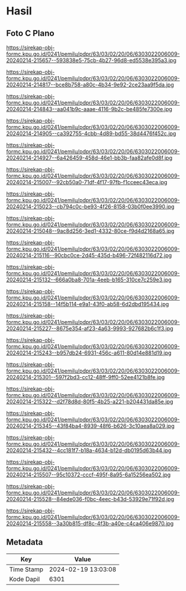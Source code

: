 # Hasil

## Foto C Plano

https://sirekap-obj-formc.kpu.go.id/0241/pemilu/pdpr/63/03/02/20/06/6303022006009-20240214-215657--593838e5-75cb-4b27-96d8-ed5538e395a3.jpg

https://sirekap-obj-formc.kpu.go.id/0241/pemilu/pdpr/63/03/02/20/06/6303022006009-20240214-214817--bce8b758-a80c-4b34-9e92-2ce23aa9f5da.jpg

https://sirekap-obj-formc.kpu.go.id/0241/pemilu/pdpr/63/03/02/20/06/6303022006009-20240214-214843--aa041b9c-aaae-4116-9b2c-be485fe7300e.jpg

https://sirekap-obj-formc.kpu.go.id/0241/pemilu/pdpr/63/03/02/20/06/6303022006009-20240214-214905--ca392755-4cbb-4d89-bd55-38d4476f452c.jpg

https://sirekap-obj-formc.kpu.go.id/0241/pemilu/pdpr/63/03/02/20/06/6303022006009-20240214-214927--6a426459-458d-46e1-bb3b-faa82afe0d8f.jpg

https://sirekap-obj-formc.kpu.go.id/0241/pemilu/pdpr/63/03/02/20/06/6303022006009-20240214-215007--92cb50a0-71df-4f17-97fb-f1cceec43eca.jpg

https://sirekap-obj-formc.kpu.go.id/0241/pemilu/pdpr/63/03/02/20/06/6303022006009-20240214-215023--cb794c0c-be93-4f26-8158-03b0f0ee3990.jpg

https://sirekap-obj-formc.kpu.go.id/0241/pemilu/pdpr/63/03/02/20/06/6303022006009-20240214-215048--9ac8d256-3ed1-4332-80ce-f9d4d2168a65.jpg

https://sirekap-obj-formc.kpu.go.id/0241/pemilu/pdpr/63/03/02/20/06/6303022006009-20240214-215116--90cbc0ce-2d45-435d-b496-72f482116d72.jpg

https://sirekap-obj-formc.kpu.go.id/0241/pemilu/pdpr/63/03/02/20/06/6303022006009-20240214-215132--666a0ba8-701a-4eeb-b165-310ce7c259e3.jpg

https://sirekap-obj-formc.kpu.go.id/0241/pemilu/pdpr/63/03/02/20/06/6303022006009-20240214-215158--14f5b114-e9a1-43f0-ab58-6d2dbd195434.jpg

https://sirekap-obj-formc.kpu.go.id/0241/pemilu/pdpr/63/03/02/20/06/6303022006009-20240214-215227--8675e354-af23-4a63-9993-927682b6c1f3.jpg

https://sirekap-obj-formc.kpu.go.id/0241/pemilu/pdpr/63/03/02/20/06/6303022006009-20240214-215243--b957db24-6931-456c-a611-80d14e881d19.jpg

https://sirekap-obj-formc.kpu.go.id/0241/pemilu/pdpr/63/03/02/20/06/6303022006009-20240214-215301--597f2bd3-cc12-48ff-9ff0-52ee4121b8fe.jpg

https://sirekap-obj-formc.kpu.go.id/0241/pemilu/pdpr/63/03/02/20/06/6303022006009-20240214-215322--d2f78d8d-80f5-4b25-a221-b204431da85e.jpg

https://sirekap-obj-formc.kpu.go.id/0241/pemilu/pdpr/63/03/02/20/06/6303022006009-20240214-215345--43f84ba4-8939-48f6-b626-3c10aea8a029.jpg

https://sirekap-obj-formc.kpu.go.id/0241/pemilu/pdpr/63/03/02/20/06/6303022006009-20240214-215432--4cc181f7-b18a-4634-b12d-db0195d63b44.jpg

https://sirekap-obj-formc.kpu.go.id/0241/pemilu/pdpr/63/03/02/20/06/6303022006009-20240214-215507--95c10372-cccf-495f-8a95-6a15256ea502.jpg

https://sirekap-obj-formc.kpu.go.id/0241/pemilu/pdpr/63/03/02/20/06/6303022006009-20240214-215528--84ede036-f0bc-4eec-b43d-53929e71f92d.jpg

https://sirekap-obj-formc.kpu.go.id/0241/pemilu/pdpr/63/03/02/20/06/6303022006009-20240214-215558--3a30b815-df8c-4f3b-a40e-c4ca406e9870.jpg


## Metadata

| Key        | Value               |
| ---------- | ------------------- |
| Time Stamp | 2024-02-19 13:03:08 |
| Kode Dapil | 6301                |



